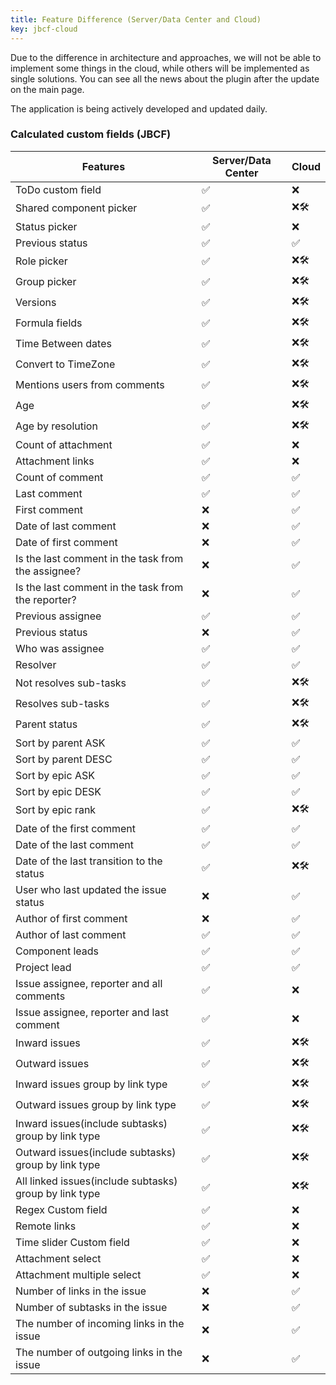 ```yaml
---
title: Feature Difference (Server/Data Center and Cloud)
key: jbcf-cloud
---
```



Due to the difference in architecture and approaches, we will not be able to implement some things in the cloud, while others will be implemented as single solutions. You can see all the news about the plugin after the update on the main page.

The application is being actively developed and updated daily.

<h3>Calculated custom fields (JBCF)</h3>
<table>
<tr><th>Features</th><th>Server/Data Center</th><th>Cloud</th></tr>
<tbody>

<tr><td>ToDo custom field</td><td>✅</td><td>❌</td></tr>
<tr><td>Shared component picker</td><td>✅</td><td>❌🛠</td></tr>
<tr><td>Status picker</td><td>✅</td><td>❌</td></tr>
<tr><td>Previous status</td><td>✅</td><td>✅</td></tr>
<tr><td>Role picker</td><td>✅</td><td>❌🛠</td></tr>
<tr><td>Group picker</td><td>✅</td><td>❌🛠</td></tr>
<tr><td>Versions</td><td>✅</td><td>❌🛠</td></tr>
<tr><td>Formula fields</td><td>✅</td><td>❌🛠</td></tr>
<tr><td>Time Between dates</td><td>✅</td><td>❌🛠</td></tr>
<tr><td>Convert to TimeZone</td><td>✅</td><td>❌🛠</td></tr>
<tr><td>Mentions users from comments</td><td>✅</td><td>❌🛠</td></tr>
<tr><td>Age</td><td>✅</td><td>❌🛠</td></tr>
<tr><td>Age by resolution</td><td>✅</td><td>❌🛠</td></tr>
<tr><td>Count of attachment</td><td>✅</td><td>❌</td></tr>
<tr><td>Attachment links</td><td>✅</td><td>❌</td></tr>
<tr><td>Count of comment</td><td>✅</td><td>✅</td></tr>
<tr><td>Last comment</td><td>✅</td><td>✅</td></tr>
<tr><td>First comment</td><td>❌</td><td>✅</td></tr>
<tr><td>Date of last comment</td><td>❌</td><td>✅</td></tr>
<tr><td>Date of first comment</td><td>❌</td><td>✅</td></tr>
<tr><td>Is the last comment in the task from the assignee?</td><td>❌</td><td>✅</td></tr>
<tr><td>Is the last comment in the task from the reporter?</td><td>❌</td><td>✅</td></tr>
<tr><td>Previous assignee</td><td>✅</td><td>✅</td></tr>
<tr><td>Previous status</td><td>❌</td><td>✅</td></tr>
<tr><td>Who was assignee</td><td>✅</td><td>✅</td></tr>
<tr><td>Resolver</td><td>✅</td><td>✅</td></tr>
<tr><td>Not resolves sub-tasks</td><td>✅</td><td>❌🛠</td></tr>
<tr><td>Resolves sub-tasks</td><td>✅</td><td>❌🛠</td></tr>
<tr><td>Parent status</td><td>✅</td><td>❌🛠</td></tr>
<tr><td>Sort by parent ASK</td><td>✅</td><td>✅</td></tr>
<tr><td>Sort by parent DESC</td><td>✅</td><td>✅</td></tr>
<tr><td>Sort by epic ASK</td><td>✅</td><td>✅</td></tr>
<tr><td>Sort by epic DESK</td><td>✅</td><td>✅</td></tr>
<tr><td>Sort by epic rank</td><td>✅</td><td>❌🛠</td></tr>
<tr><td>Date of the first comment</td><td>✅</td><td>✅</td></tr>
<tr><td>Date of the last comment</td><td>✅</td><td>✅</td></tr>
<tr><td>Date of the last transition to the status</td><td>✅</td><td>❌🛠</td></tr>
<tr><td>User who last updated the issue status</td><td>❌</td><td>✅</td></tr>
<tr><td>Author of first comment</td><td>❌</td><td>✅</td></tr>
<tr><td>Author of last comment</td><td>✅</td><td>✅</td></tr>
<tr><td>Component leads</td><td>✅</td><td>✅</td></tr>
<tr><td>Project lead</td><td>✅</td><td>✅</td></tr>
<tr><td>Issue assignee, reporter and all comments</td><td>✅</td><td>❌</td></tr>
<tr><td>Issue assignee, reporter and last comment</td><td>✅</td><td>❌</td></tr>
<tr><td>Inward issues</td><td>✅</td><td>❌🛠</td></tr>
<tr><td>Outward issues</td><td>✅</td><td>❌🛠</td></tr>
<tr><td>Inward issues group by link type</td><td>✅</td><td>❌🛠</td></tr>
<tr><td>Outward issues group by link type</td><td>✅</td><td>❌🛠</td></tr>
<tr><td>Inward issues(include subtasks) group by link type</td><td>✅</td><td>❌🛠</td></tr>
<tr><td>Outward issues(include subtasks) group by link type</td><td>✅</td><td>❌🛠</td></tr>
<tr><td>All linked issues(include subtasks) group by link type</td><td>✅</td><td>❌🛠</td></tr>
<tr><td>Regex Custom field</td><td>✅</td><td>❌</td></tr>
<tr><td>Remote links</td><td>✅</td><td>❌</td></tr>
<tr><td>Time slider Custom field</td><td>✅</td><td>❌</td></tr>
<tr><td>Attachment select</td><td>✅</td><td>❌</td></tr>
<tr><td>Attachment multiple select</td><td>✅</td><td>❌</td></tr>
<tr><td>Number of links in the issue</td><td>❌</td><td>✅</td></tr>
<tr><td>Number of subtasks in the issue</td><td>❌</td><td>✅</td></tr>
<tr><td>The number of incoming links in the issue</td><td>❌</td><td>✅</td></tr>
<tr><td>The number of outgoing links in the issue</td><td>❌</td><td>✅</td></tr>
</tbody>
</table>